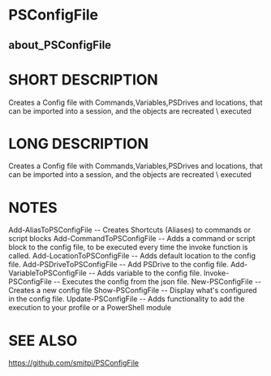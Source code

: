 # PSConfigFile
## about_PSConfigFile

# SHORT DESCRIPTION
Creates a Config file with Commands,Variables,PSDrives and locations, that can be imported into a session, and the objects are recreated \ executed

# LONG DESCRIPTION
Creates a Config file with Commands,Variables,PSDrives and locations, that can be imported into a session, and the objects are recreated \ executed

# NOTES
Add-AliasToPSConfigFile -- Creates Shortcuts (Aliases) to commands or script blocks
Add-CommandToPSConfigFile -- Adds a command or script block to the config file, to be executed every time the invoke function is called.
Add-LocationToPSConfigFile -- Adds default location to the config file.
Add-PSDriveToPSConfigFile -- Add PSDrive to the config file.
Add-VariableToPSConfigFile -- Adds variable to the config file.
Invoke-PSConfigFile -- Executes the config from the json file.
New-PSConfigFile -- Creates a new config file
Show-PSConfigFile -- Display what's configured in the config file.
Update-PSConfigFile -- Adds functionality to add the execution to your profile or a PowerShell module


# SEE ALSO
https://github.com/smitpi/PSConfigFile

